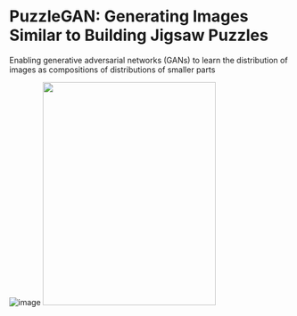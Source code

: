 # PuzzleGAN: Generating Images Similar to Building Jigsaw Puzzles

Enabling generative adversarial networks (GANs) to learn the distribution of images as compositions of distributions of smaller parts

![image](https://github.com/MahlaAb/puzzlegan/blob/master/faces_2parts.jpg)
<img src="https://github.com/MahlaAb/puzzlegan/blob/master/faces_2parts_examples.jpg" width="310" height="400">

